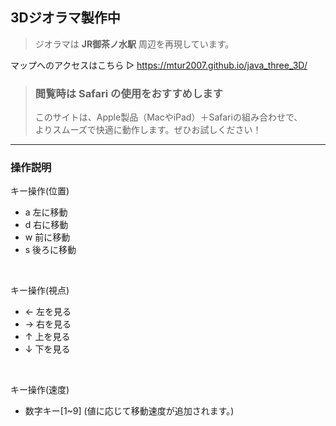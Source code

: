 ## 3Dジオラマ製作中 
>  ジオラマは **JR御茶ノ水駅** 周辺を再現しています。

マップへのアクセスはこちら ▷ https://mtur2007.github.io/java_three_3D/

> ### 閲覧時は Safari の使用をおすすめします
>このサイトは、Apple製品（MacやiPad）＋Safariの組み合わせで、<br>よりスムーズで快適に動作します。ぜひお試しください！

---

### 操作説明
キー操作(位置)
- a 左に移動
- d 右に移動
- w 前に移動
- s 後ろに移動

<br>

キー操作(視点)
- ← 左を見る
- → 右を見る
- ↑ 上を見る
- ↓ 下を見る

<br>

キー操作(速度)
- 数字キー[1~9] (値に応じて移動速度が追加されます。)
